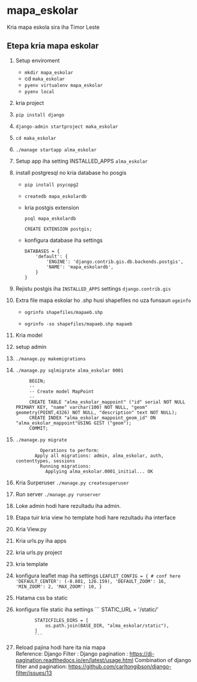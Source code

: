 # mapa_eskolar
Kria mapa eskola sira iha Timor Leste 
## Etepa kria mapa eskolar

1. Setup enviroment

   - `mkdir mapa_eskolar`
   - cd `maka_eskolar`
   - `pyenv virtualenv mapa_eskolar`
   - `pyenv local`

2. kria project

3. `pip install django`

4. `django-admin startproject maka_eskolar`

5. `cd maka_eskolar`

6. `./manage startapp alma_eskolar`

7. Setup app iha setting INSTALLED_APPS `alma_eskolar`

8. install postgresql no kria database ho posgis

   - `pip install psycopg2`

   - `createdb mapa_eskolardb`

   - kria postgis extension

     `psql mapa_eskolardb`

     `CREATE EXTENSION postgis;`

   - konfigura database iha settings

     ```
     DATABASES = {
         'default': {
             'ENGINE': 'django.contrib.gis.db.backends.postgis',
             'NAME': 'mapa_eskolardb',
         }
     }
     ```
9. Rejistu postgis iha `INSTALLED_APPS` settings `django.contrib.gis`

10. Extra file mapa eskolar ho .shp husi shapefiles no uza funsaun `ogeinfo`
       - `ogrinfo shapefiles/mapaeb.shp`  

       - `ogrinfo -so shapefiles/mapaeb.shp mapaeb`
11. Kria model 
12. setup admin
13. `./manage.py makemigrations` 
14. `./manage.py sqlmigrate alma_eskolar 0001`

             BEGIN;
             --
             -- Create model MapPoint
             --
             CREATE TABLE "alma_eskolar_mappoint" ("id" serial NOT NULL PRIMARY KEY, "name" varchar(100) NOT NULL, "geom" geometry(POINT,4326) NOT NULL, "description" text NOT NULL);
             CREATE INDEX "alma_eskolar_mappoint_geom_id" ON "alma_eskolar_mappoint"USING GIST ("geom");
             COMMIT;

15. `./manage.py migrate `

                 Operations to perform:
               Apply all migrations: admin, alma_eskolar, auth, contenttypes, sessions
                 Running migrations:
                   Applying alma_eskolar.0001_initial... OK

16.  Kria Surperuser `./manage.py createsuperuser`
17. Run server `./manage.py runserver`
18. Loke admin hodi hare rezultadu iha admin.
19. Etapa tuir kria view ho template hodi hare rezultadu iha interface
20. Kria View.py
21. Kria urls.py iha apps
22. kria urls.py project
23. kria template
24. konfigura leaflet map iha settings
           ```
           LEAFLET_CONFIG = {
               # conf here
               'DEFAULT_CENTER': (-8.801, 126.159),
               'DEFAULT_ZOOM': 16,
               'MIN_ZOOM': 2,
               'MAX_ZOOM': 10,
           }
           ```
25. Hatama css ba static
26. konfigura file static iha settings
               ```
               STATIC_URL = '/static/'
               
               STATICFILES_DIRS = [
                   os.path.join(BASE_DIR, "alma_eskolar/static"),
               ]
               ```
27. Reload pajina hodi hare ita nia mapa     
Reference: 
   Django Filter :
   Django pagination : https://dj-pagination.readthedocs.io/en/latest/usage.html
   Combination of django filter and pagination: https://github.com/carltongibson/django-filter/issues/13
